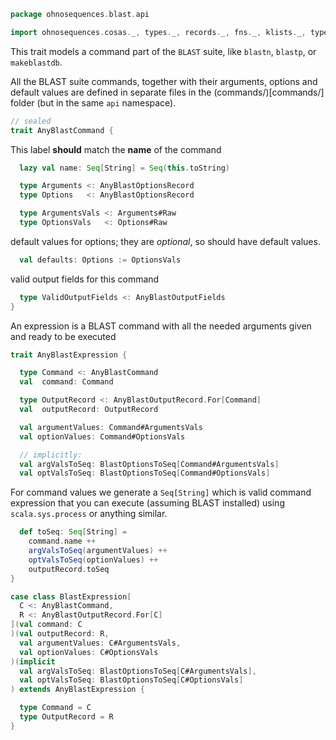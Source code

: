 
```scala
package ohnosequences.blast.api

import ohnosequences.cosas._, types._, records._, fns._, klists._, typeUnions._
```


This trait models a command part of the `BLAST` suite, like `blastn`, `blastp`, or `makeblastdb`.

All the BLAST suite commands, together with their arguments, options and default values
are defined in separate files in the (commands/)[commands/] folder (but in the same `api` namespace).


```scala
// sealed
trait AnyBlastCommand {
```

This label **should** match the **name** of the command

```scala
  lazy val name: Seq[String] = Seq(this.toString)

  type Arguments <: AnyBlastOptionsRecord
  type Options   <: AnyBlastOptionsRecord

  type ArgumentsVals <: Arguments#Raw
  type OptionsVals   <: Options#Raw
```

default values for options; they are *optional*, so should have default values.

```scala
  val defaults: Options := OptionsVals
```

valid output fields for this command

```scala
  type ValidOutputFields <: AnyBlastOutputFields
}
```


An expression is a BLAST command with all the needed arguments given and ready to be executed


```scala
trait AnyBlastExpression {

  type Command <: AnyBlastCommand
  val  command: Command

  type OutputRecord <: AnyBlastOutputRecord.For[Command]
  val  outputRecord: OutputRecord

  val argumentValues: Command#ArgumentsVals
  val optionValues: Command#OptionsVals

  // implicitly:
  val argValsToSeq: BlastOptionsToSeq[Command#ArgumentsVals]
  val optValsToSeq: BlastOptionsToSeq[Command#OptionsVals]
```

For command values we generate a `Seq[String]` which is valid command expression that you can
execute (assuming BLAST installed) using `scala.sys.process` or anything similar.

```scala
  def toSeq: Seq[String] =
    command.name ++
    argValsToSeq(argumentValues) ++
    optValsToSeq(optionValues) ++
    outputRecord.toSeq
}

case class BlastExpression[
  C <: AnyBlastCommand,
  R <: AnyBlastOutputRecord.For[C]
](val command: C
)(val outputRecord: R,
  val argumentValues: C#ArgumentsVals,
  val optionValues: C#OptionsVals
)(implicit
  val argValsToSeq: BlastOptionsToSeq[C#ArgumentsVals],
  val optValsToSeq: BlastOptionsToSeq[C#OptionsVals]
) extends AnyBlastExpression {

  type Command = C
  type OutputRecord = R
}

```




[main/scala/api/commands/blastn.scala]: commands/blastn.scala.md
[main/scala/api/commands/blastp.scala]: commands/blastp.scala.md
[main/scala/api/commands/blastx.scala]: commands/blastx.scala.md
[main/scala/api/commands/igblastn.scala]: commands/igblastn.scala.md
[main/scala/api/commands/makeblastdb.scala]: commands/makeblastdb.scala.md
[main/scala/api/commands/tblastn.scala]: commands/tblastn.scala.md
[main/scala/api/commands/tblastx.scala]: commands/tblastx.scala.md
[main/scala/api/expressions.scala]: expressions.scala.md
[main/scala/api/options.scala]: options.scala.md
[main/scala/api/outputFields.scala]: outputFields.scala.md
[main/scala/api/package.scala]: package.scala.md
[main/scala/api/parse/igblastn.scala]: parse/igblastn.scala.md
[test/scala/CommandGeneration.scala]: ../../../test/scala/CommandGeneration.scala.md
[test/scala/igblastn.scala]: ../../../test/scala/igblastn.scala.md
[test/scala/igblastnClonotypesOutput.scala]: ../../../test/scala/igblastnClonotypesOutput.scala.md
[test/scala/OutputFieldsSpecification.scala]: ../../../test/scala/OutputFieldsSpecification.scala.md
[test/scala/OutputParsing.scala]: ../../../test/scala/OutputParsing.scala.md